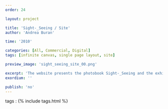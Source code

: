 ```yaml
---
order: 24

layout: project

title: 'Sight-_Seeing / Site'
author: 'Andrea Buran'

time: '2010'

categories: [All, Commercial, Digital]
tags: [infinite canvas, single page layout, site]

preview_image: 'sight_seeing_site_00.png'

excerpt: 'The website presents the photobook Sight-_Seeing and the exhibitions of the same name held in Innsbruck and Berlin.'
exordium: ''

publish: 'no'
---
```


tags
: {% include tags.html %}
